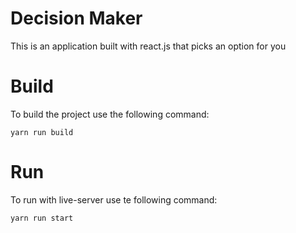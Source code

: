 # Decision Maker
This is an application built with react.js that picks an option for you

# Build 
To build the project use the following command:

`yarn run build` 

# Run
To run with live-server use te following command:

`yarn run start`
